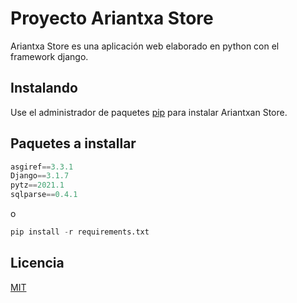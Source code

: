 # Proyecto Ariantxa Store 

Ariantxa Store es una aplicación web elaborado en python con el framework django.

## Instalando

Use el administrador de paquetes [pip](https://pip.pypa.io/en/stable/) para instalar Ariantxan Store.

## Paquetes a installar

```python
asgiref==3.3.1
Django==3.1.7
pytz==2021.1
sqlparse==0.4.1
```
o
```python
pip install -r requirements.txt
```

## Licencia
[MIT](https://choosealicense.com/licenses/mit/)